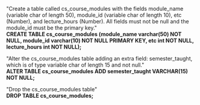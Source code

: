 "Create a table called cs_course_modules with the fields module_name (variable char of length 50), module_id (variable char of length 10), etc (Number), and lecture_hours (Number). All fields must not be null and the module_id must be the primary key."  
**CREATE TABLE cs_course_modules (module_name varchar(50) NOT NULL, module_id varchar(10) NOT NULL PRIMARY KEY, etc int NOT NULL, lecture_hours int NOT NULL);**  


"Alter the cs_course_modules table adding an extra field: semester_taught, which is of type variable char of length 15 and not null."  
**ALTER TABLE cs_course_modules ADD semester_taught VARCHAR(15) NOT NULL;**  


"Drop the cs_course_modules table"  
**DROP TABLE cs_course_modules;**